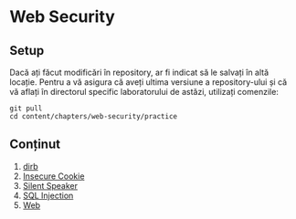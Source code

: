 # Web Security

## Setup

Dacă ați făcut modificări în repository, ar fi indicat să le salvați în altă locație.
Pentru a vă asigura că aveți ultima versiune a repository-ului și că vă aflați în directorul specific laboratorului de astăzi, utilizați comenzile:

```
git pull
cd content/chapters/web-security/practice
```

## Conținut

1. [dirb](./dirb)
1. [Insecure Cookie](./insecure-cookie)
1. [Silent Speaker](./silent-speaker)
1. [SQL Injection](./sqlinject)
1. [Web](./web)
